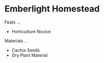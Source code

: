 # Emberlight Homestead

Feats ...

- Horticulture Novice

Materials ...

- Cactus Seeds
- Dry Plant Material
